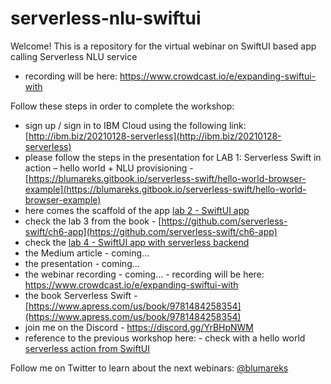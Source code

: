 # serverless-nlu-swiftui
Welcome! This is a repository for the virtual webinar on SwiftUI based app calling Serverless NLU service
- recording will be here: https://www.crowdcast.io/e/expanding-swiftui-with

Follow these steps in order to complete the workshop:
- sign up / sign in to IBM Cloud using the following link: [http://ibm.biz/20210128-serverless](http://ibm.biz/20210128-serverless)
- please follow the steps in the presentation for LAB 1: Serverless Swift in action – hello world + NLU provisioning - [https://blumareks.gitbook.io/serverless-swift/hello-world-browser-example](https://blumareks.gitbook.io/serverless-swift/hello-world-browser-example)
- here comes the scaffold of the app [lab 2 - SwiftUI app](lab2)
- check the lab 3 from the book - [https://github.com/serverless-swift/ch6-app](https://github.com/serverless-swift/ch6-app)
- check the [lab 4 - SwiftUI app with serverless backend](lab4)
- the Medium article - coming...
- the presentation - coming...
- the webinar recording - coming... - recording will be here: https://www.crowdcast.io/e/expanding-swiftui-with
- the book Serverless Swift - [https://www.apress.com/us/book/9781484258354](https://www.apress.com/us/book/9781484258354)
- join me on the Discord - https://discord.gg/YrBHpNWM
- reference to the previous workshop here: - check with a hello world [serverless action from SwiftUI](https://blumareks.medium.com/serverless-swiftui-981fd9e2f2b5)

Follow me on Twitter to learn about the next webinars: [@blumareks](https://twitter.com/blumareks)


